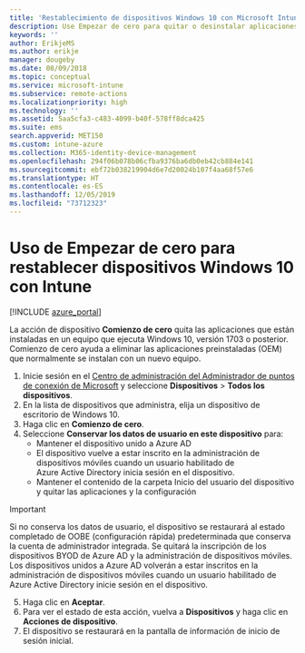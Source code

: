 ```yaml
---
title: 'Restablecimiento de dispositivos Windows 10 con Microsoft Intune: Azure | Microsoft Docs'
description: Use Empezar de cero para quitar o desinstalar aplicaciones en equipos con Windows 10 con Microsoft Intune.
keywords: ''
author: ErikjeMS
ms.author: erikje
manager: dougeby
ms.date: 08/09/2018
ms.topic: conceptual
ms.service: microsoft-intune
ms.subservice: remote-actions
ms.localizationpriority: high
ms.technology: ''
ms.assetid: 5aa5cfa3-c483-4099-b40f-578ff8dca425
ms.suite: ems
search.appverid: MET150
ms.custom: intune-azure
ms.collection: M365-identity-device-management
ms.openlocfilehash: 294f06b078b06cfba9376ba6db0eb42cb884e141
ms.sourcegitcommit: ebf72b038219904d6e7d20024b107f4aa68f57e6
ms.translationtype: HT
ms.contentlocale: es-ES
ms.lasthandoff: 12/05/2019
ms.locfileid: "73712323"
---
```

# <a name="use-fresh-start-to-reset-windows-10-devices-with-intune"></a>Uso de Empezar de cero para restablecer dispositivos Windows 10 con Intune


[!INCLUDE [azure_portal](../includes/azure_portal.md)]

La acción de dispositivo **Comienzo de cero** quita las aplicaciones que están instaladas en un equipo que ejecuta Windows 10, versión 1703 o posterior. Comienzo de cero ayuda a eliminar las aplicaciones preinstaladas (OEM) que normalmente se instalan con un nuevo equipo. 

1. Inicie sesión en el [Centro de administración del Administrador de puntos de conexión de Microsoft](https://go.microsoft.com/fwlink/?linkid=2109431) y seleccione **Dispositivos** > **Todos los dispositivos**.
2. En la lista de dispositivos que administra, elija un dispositivo de escritorio de Windows 10.
3. Haga clic en **Comienzo de cero**. 
4. Seleccione **Conservar los datos de usuario en este dispositivo** para:
   * Mantener el dispositivo unido a Azure AD
   * El dispositivo vuelve a estar inscrito en la administración de dispositivos móviles cuando un usuario habilitado de Azure Active Directory inicia sesión en el dispositivo.
   * Mantener el contenido de la carpeta Inicio del usuario del dispositivo y quitar las aplicaciones y la configuración

  > [!IMPORTANT]
 > Si no conserva los datos de usuario, el dispositivo se restaurará al estado completado de OOBE (configuración rápida) predeterminada que conserva la cuenta de administrador integrada.
 > Se quitará la inscripción de los dispositivos BYOD de Azure AD y la administración de dispositivos móviles.
 > Los dispositivos unidos a Azure AD volverán a estar inscritos en la administración de dispositivos móviles cuando un usuario habilitado de Azure Active Directory inicie sesión en el dispositivo.
 
5. Haga clic en **Aceptar**.   
6. Para ver el estado de esta acción, vuelva a **Dispositivos** y haga clic en **Acciones de dispositivo**.  
7. El dispositivo se restaurará en la pantalla de información de inicio de sesión inicial.
